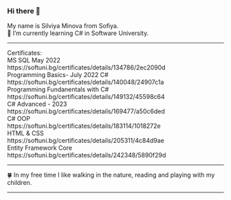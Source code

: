 ### Hi there 👋
My name is Silviya Minova from Sofiya.
<br/>
🌱 I’m currently learning  C# in Software University.
<!--
**Silvi887/Silvi887** is a ✨ _special_ ✨ repository because its `README.md` (this file) appears on your GitHub profile.

Here are some ideas to get you started:

- 🔭 I’m currently working on ...
- 🌱 I’m currently learning Programming Basics with C# 
- 👯 I’m looking to collaborate on ...
- 🤔 I’m looking for help with ...
- 💬 Ask me about ...
- 📫 How to reach me: ...
- 😄 Pronouns: ...
- ⚡ Fun fact: ...
-->
<hr>
Certificates:<br/>
MS SQL May 2022
<br/>https://softuni.bg/certificates/details/134786/2ec2090d
<br/>
Programming Basics- July 2022 C#
<br/>
https://softuni.bg/certificates/details/140048/24907c1a
<br/>
Programming Fundanentals with C#
<br/>
https://softuni.bg/certificates/details/149132/45598c64
<br/>
C# Advanced - 2023
<br/>
https://softuni.bg/certificates/details/169477/a50c6ded
<br/>
C# OOP
<br/>
https://softuni.bg/certificates/details/183114/1018272e
<br/>
HTML & CSS
<br/>
https://softuni.bg/certificates/details/205311/4c84d9ae
<br/>
Entity Framework Core
<br/>
https://softuni.bg/certificates/details/242348/5890f29d
<hr>
🍀 In my free time I like walking in the nature, reading and playing with my children.

<hr>
